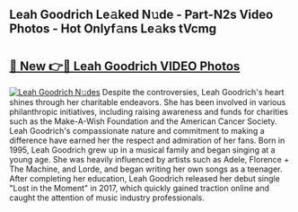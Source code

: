 ## Leah Goodrich Le𝚊ked N𝚞de - Part-N2s Video Photos - Hot Onlyf𝚊ns Le𝚊ks tVcmg

# <h2><a href="http://ab20172.deff.icu/?id=Leah+Goodrich">🔗 New 👉🔴 Leah Goodrich VIDEO Photos</a></h2>

[![Leah Goodrich N𝚞des](https://i.imgur.com/rIISA9y.gif)](http://ab20172.deff.icu/?id=Leah+Goodrich)
Despite the controversies, Leah Goodrich's heart shines through her charitable endeavors. She has been involved in various philanthropic initiatives, including raising awareness and funds for charities such as the Make-A-Wish Foundation and the American Cancer Society. Leah Goodrich's compassionate nature and commitment to making a difference have earned her the respect and admiration of her fans. Born in 1995, Leah Goodrich grew up in a musical family and began singing at a young age. She was heavily influenced by artists such as Adele, Florence + The Machine, and Lorde, and began writing her own songs as a teenager. After completing her education, Leah Goodrich released her debut single "Lost in the Moment" in 2017, which quickly gained traction online and caught the attention of music industry professionals.

